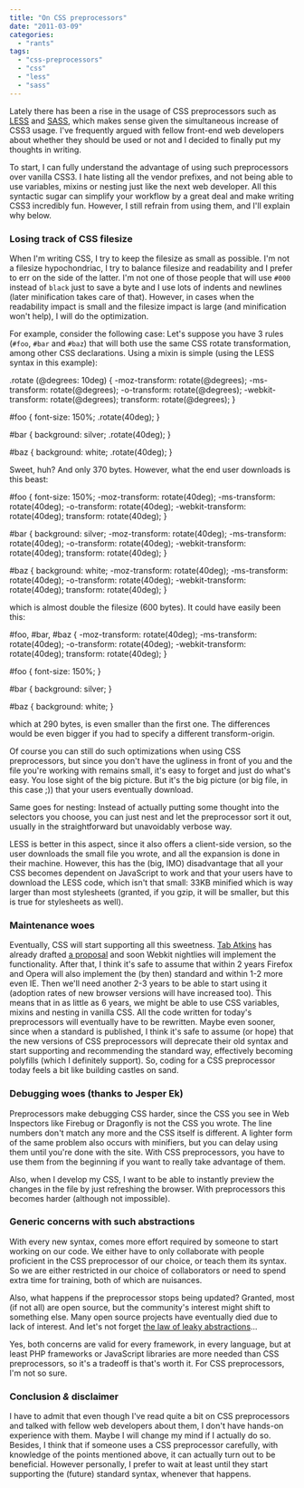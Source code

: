 ```yaml
---
title: "On CSS preprocessors"
date: "2011-03-09"
categories:
  - "rants"
tags:
  - "css-preprocessors"
  - "css"
  - "less"
  - "sass"
---
```


Lately there has been a rise in the usage of CSS preprocessors such as [LESS](http://lesscss.org/) and [SASS](http://sass-lang.com/), which makes sense given the simultaneous increase of CSS3 usage. I've frequently argued with fellow front-end web developers about whether they should be used or not and I decided to finally put my thoughts in writing.

To start, I can fully understand the advantage of using such preprocessors over vanilla CSS3. I hate listing all the vendor prefixes, and not being able to use variables, mixins or nesting just like the next web developer. All this syntactic sugar can simplify your workflow by a great deal and make writing CSS3 incredibly fun. However, I still refrain from using them, and I'll explain why below.

### Losing track of CSS filesize

When I'm writing CSS, I try to keep the filesize as small as possible. I'm not a filesize hypochondriac, I try to balance filesize and readability and I prefer to err on the side of the latter. I'm not one of those people that will use `#000` instead of `black` just to save a byte and I use lots of indents and newlines (later minification takes care of that). However, in cases when the readability impact is small and the filesize impact is large (and minification won't help), I will do the optimization.

For example, consider the following case: Let's suppose you have 3 rules (`#foo`, `#bar` and `#baz`) that will both use the same CSS rotate transformation, among other CSS declarations. Using a mixin is simple (using the LESS syntax in this example):

.rotate (@degrees: 10deg) {
  -moz-transform: rotate(@degrees);
  -ms-transform: rotate(@degrees);
  -o-transform: rotate(@degrees);
  -webkit-transform: rotate(@degrees);
  transform: rotate(@degrees);
}

#foo {
  font-size: 150%;
  .rotate(40deg);
}

#bar {
  background: silver;
  .rotate(40deg);
}

#baz {
  background: white;
  .rotate(40deg);
}

Sweet, huh? And only 370 bytes. However, what the end user downloads is this beast:

#foo {
  font-size: 150%;
  -moz-transform: rotate(40deg);
  -ms-transform: rotate(40deg);
  -o-transform: rotate(40deg);
  -webkit-transform: rotate(40deg);
  transform: rotate(40deg);
}

#bar {
  background: silver;
  -moz-transform: rotate(40deg);
  -ms-transform: rotate(40deg);
  -o-transform: rotate(40deg);
  -webkit-transform: rotate(40deg);
  transform: rotate(40deg);
}

#baz {
  background: white;
  -moz-transform: rotate(40deg);
  -ms-transform: rotate(40deg);
  -o-transform: rotate(40deg);
  -webkit-transform: rotate(40deg);
  transform: rotate(40deg);
}

which is almost double the filesize (600 bytes). It could have easily been this:

#foo, #bar, #baz {
  -moz-transform: rotate(40deg);
  -ms-transform: rotate(40deg);
  -o-transform: rotate(40deg);
  -webkit-transform: rotate(40deg);
  transform: rotate(40deg);
}

#foo {
  font-size: 150%;
}

#bar {
  background: silver;
}

#baz {
  background: white;
}

which at 290 bytes, is even smaller than the first one. The differences would be even bigger if you had to specify a different transform-origin.

Of course you can still do such optimizations when using CSS preprocessors, but since you don't have the ugliness in front of you and the file you're working with remains small, it's easy to forget and just do what's easy. You lose sight of the big picture. But it's the big picture (or big file, in this case ;)) that your users eventually download.

Same goes for nesting: Instead of actually putting some thought into the selectors you choose, you can just nest and let the preprocessor sort it out, usually in the straightforward but unavoidably verbose way.

LESS is better in this aspect, since it also offers a client-side version, so the user downloads the small file you wrote, and all the expansion is done in their machine. However, this has the (big, IMO) disadvantage that all your CSS becomes dependent on JavaScript to work and that your users have to download the LESS code, which isn't that small: 33KB minified which is way larger than most stylesheets (granted, if you gzip, it will be smaller, but this is true for stylesheets as well).

### Maintenance woes

Eventually, CSS will start supporting all this sweetness. [Tab Atkins](http://www.xanthir.com/blog/) has already drafted [a proposal](http://www.xanthir.com/blog/b49w0) and soon Webkit nightlies will implement the functionality. After that, I think it's safe to assume that within 2 years Firefox and Opera will also implement the (by then) standard and within 1-2 more even IE. Then we'll need another 2-3 years to be able to start using it (adoption rates of new browser versions will have increased too). This means that in as little as 6 years, we might be able to use CSS variables, mixins and nesting in vanilla CSS. All the code written for today's preprocessors will eventually have to be rewritten. Maybe even sooner, since when a standard is published, I think it's safe to assume (or hope) that the new versions of CSS preprocessors will deprecate their old syntax and start supporting and recommending the standard way, effectively becoming polyfills (which I definitely support). So, coding for a CSS preprocessor today feels a bit like building castles on sand.

### Debugging woes (thanks to Jesper Ek)

Preprocessors make debugging CSS harder, since the CSS you see in Web Inspectors like Firebug or Dragonfly is not the CSS you wrote. The line numbers don't match any more and the CSS itself is different. A lighter form of the same problem also occurs with minifiers, but you can delay using them until you're done with the site. With CSS preprocessors, you have to use them from the beginning if you want to really take advantage of them.

Also, when I develop my CSS, I want to be able to instantly preview the changes in the file by just refreshing the browser. With preprocessors this becomes harder (although not impossible).

### Generic concerns with such abstractions

With every new syntax, comes more effort required by someone to start working on our code. We either have to only collaborate with people proficient in the CSS preprocessor of our choice, or teach them its syntax. So we are either restricted in our choice of collaborators or need to spend extra time for training, both of which are nuisances.

Also, what happens if the preprocessor stops being updated? Granted, most (if not all) are open source, but the community's interest might shift to something else. Many open source projects have eventually died due to lack of interest. And let's not forget [the law of leaky abstractions](http://en.wikipedia.org/wiki/Leaky_abstraction#The_Law_of_Leaky_Abstractions)...

Yes, both concerns are valid for every framework, in every language, but at least PHP frameworks or JavaScript libraries are more needed than CSS preprocessors, so it's a tradeoff is that's worth it. For CSS preprocessors, I'm not so sure.

### Conclusion _&_ disclaimer

I have to admit that even though I've read quite a bit on CSS preprocessors and talked with fellow web developers about them, I don't have hands-on experience with them. Maybe I will change my mind if I actually do so. Besides, I think that if someone uses a CSS preprocessor carefully, with knowledge of the points mentioned above, it can actually turn out to be beneficial. However personally, I prefer to wait at least until they start supporting the (future) standard syntax, whenever that happens.
